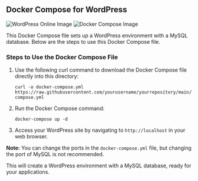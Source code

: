 ## Docker Compose for WordPress

![WordPress Online Image](https://www.vectorlogo.zone/logos/wordpress/wordpress-icon.svg)
![Docker Compose Image](https://www.vectorlogo.zone/logos/docker/docker-icon.svg)

This Docker Compose file sets up a WordPress environment with a MySQL database. Below are the steps to use this Docker Compose file.

### Steps to Use the Docker Compose File
1. Use the following curl command to download the Docker Compose file directly into this directory:

   ```
   curl -o docker-compose.yml https://raw.githubusercontent.com/yourusername/yourrepository/main/Wordpress/docker-compose.yml
   ```
2. Run the Docker Compose command:

   ```
   docker-compose up -d
   ```
3. Access your WordPress site by navigating to `http://localhost` in your web browser.

**Note:** You can change the ports in the `docker-compose.yml` file, but changing the port of MySQL is not recommended.

This will create a WordPress environment with a MySQL database, ready for your applications.
